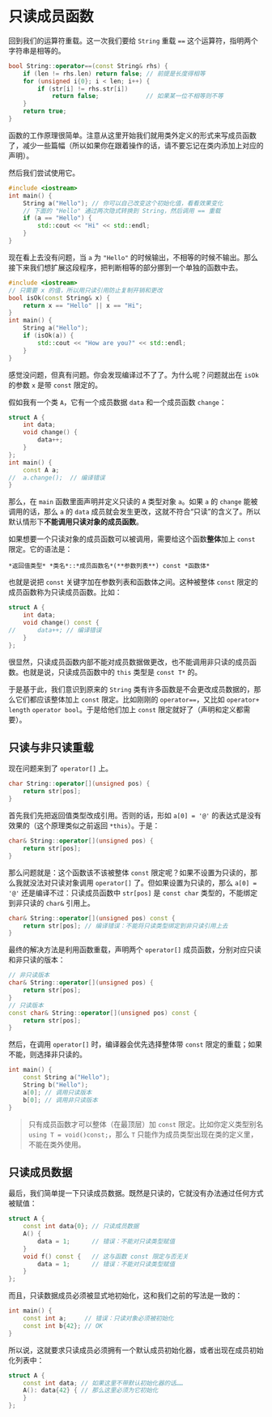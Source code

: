 # 只读成员函数

回到我们的运算符重载。这一次我们要给 `String` 重载 `==` 这个运算符，指明两个字符串是相等的。

```cpp
bool String::operator==(const String& rhs) {
    if (len != rhs.len) return false; // 前提是长度得相等
    for (unsigned i{0}; i < len; i++) {
        if (str[i] != rhs.str[i])
            return false;             // 如果某一位不相等则不等
    }
    return true;
}
```
函数的工作原理很简单。注意从这里开始我们就用类外定义的形式来写成员函数了，减少一些篇幅（所以如果你在跟着操作的话，请不要忘记在类内添加上对应的声明）。

然后我们尝试使用它。
```cpp
#include <iostream>
int main() {
    String a("Hello"); // 你可以自己改变这个初始化值，看看效果变化
    // 下面的 "Hello" 通过两次隐式转换到 String，然后调用 == 重载
    if (a == "Hello") {
        std::cout << "Hi" << std::endl;
    }
}
```
现在看上去没有问题，当 `a` 为 `"Hello"` 的时候输出，不相等的时候不输出。那么接下来我们想扩展这段程序，把判断相等的部分挪到一个单独的函数中去。
```cpp
#include <iostream>
// 只需要 x 的值，所以用只读引用防止复制开销和更改
bool isOk(const String& x) {
    return x == "Hello" || x == "Hi";
}
int main() {
    String a("Hello");
    if (isOk(a)) {
        std::cout << "How are you?" << std::endl;
    }
}
```
感觉没问题，但真有问题。你会发现编译过不了了。为什么呢？问题就出在 `isOk` 的参数 `x` 是带 `const` 限定的。

假如我有一个类 `A`，它有一个成员数据 `data` 和一个成员函数 `change`：
```CPP
struct A {
    int data;
    void change() {
        data++;
    }
};
int main() {
    const A a;
//  a.change();  // 编译错误
}
```
那么，在 `main` 函数里面声明并定义只读的 `A` 类型对象 `a`。如果 `a` 的 `change` 能被调用的话，那么 `a` 的 `data` 成员就会发生更改，这就不符合“只读”的含义了。所以默认情形下**不能调用只读对象的成员函数**。

如果想要一个只读对象的成员函数可以被调用，需要给这个函数**整体**加上 `const` 限定。它的语法是：
```sdsc-legacy
*返回值类型* *类名*::*成员函数名*(**参数列表**) const *函数体*
```
也就是说把 `const` 关键字加在参数列表和函数体之间。这种被整体 `const` 限定的成员函数称为只读成员函数。比如：
```cpp
struct A {
    int data;
    void change() const {
//      data++; // 编译错误
    }
};
```
很显然，只读成员函数内部不能对成员数据做更改，也不能调用非只读的成员函数。也就是说，只读成员函数中的 `this` 类型是 `const T*` 的。

于是基于此，我们意识到原来的 `String` 类有许多函数是不会更改成员数据的，那么它们都应该整体加上 `const` 限定。比如刚刚的 `operator==`，又比如 `operator+` `length` `operator bool`。于是给他们加上 `const` 限定就好了（声明和定义都需要）。

## 只读与非只读重载

现在问题来到了 `operator[]` 上。
```cpp
char String::operator[](unsigned pos) {
    return str[pos];
}
```
首先我们先把返回值类型改成引用。否则的话，形如 `a[0] = '@'` 的表达式是没有效果的（这个原理类似之前返回 `*this`）。于是：
```cpp
char& String::operator[](unsigned pos) {
    return str[pos];
}
```
那么问题就是：这个函数该不该被整体 `const` 限定呢？如果不设置为只读的，那么我就没法对只读对象调用 `operator[]` 了。但如果设置为只读的，那么 `a[0] = '@'` 还是编译不过：只读成员函数中 `str[pos]` 是 `const char` 类型的，不能绑定到非只读的 `char&` 引用上。
```cpp
char& String::operator[](unsigned pos) const {
    return str[pos]; // 编译错误：不能将只读类型绑定到非只读引用上去
}
```
最终的解决方法是利用函数重载，声明两个 `operator[]` 成员函数，分别对应只读和非只读的版本：
```cpp
// 非只读版本
char& String::operator[](unsigned pos) {
    return str[pos];
}
// 只读版本
const char& String::operator[](unsigned pos) const {
    return str[pos];
}
```
然后，在调用 `operator[]` 时，编译器会优先选择整体带 `const` 限定的重载；如果不能，则选择非只读的。
```cpp
int main() {
    const String a("Hello");
    String b("Hello");
    a[0]; // 调用只读版本
    b[0]; // 调用非只读版本
}
```

> 只有成员函数才可以整体（在最顶层）加 `const` 限定。比如你定义类型别名 `using T = void()const;`，那么 `T` 只能作为成员类型出现在类的定义里，不能在类外使用。

## 只读成员数据

最后，我们简单提一下只读成员数据。既然是只读的，它就没有办法通过任何方式被赋值：
```cpp
struct A {
    const int data{0}; // 只读成员数据
    A() {
        data = 1;      // 错误：不能对只读类型赋值
    }
    void f() const {   // 这与函数 const 限定与否无关
        data = 1;      // 错误：不能对只读类型赋值
    }
};
```
而且，只读数据成员必须被显式地初始化，这和我们之前的写法是一致的：
```cpp
int main() {
    const int a;     // 错误：只读对象必须被初始化
    const int b{42}; // OK
}
```
所以说，这就要求只读成员必须拥有一个默认成员初始化器，或者出现在成员初始化列表中：
```cpp
struct A {
    const int data; // 如果这里不带默认初始化器的话……
    A(): data{42} { // 那么这里必须为它初始化
    }
};
```

